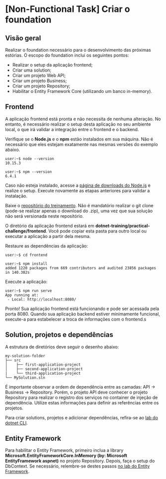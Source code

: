 # [Non-Functional Task] Criar o foundation

## Visão geral

Realizar o foundation necessário para o desenvolvimento das próximas estórias. O escopo do foundation inclui os seguintes pontos:
* Realizar o setup da aplicação frontend;
* Criar uma solution;
* Criar um projeto Web API;
* Criar um projeto Business;
* Criar um projeto Repository;
* Habilitar o Entity Framework Core (utilizando um banco in-memory).

## Frontend

A aplicação frontend está pronta e não necessita de nenhuma alteração. No entanto, é necessário realizar o setup desta aplicação no seu ambiente local, o que irá validar a integração entre o frontend e o backend.

Verifique se o **Node.js** e o **npm** estão instalados em sua máquina. Não é necessário que eles estejam exatamente nas mesmas versões do exemplo abaixo.

```console
user:~$ node --version
10.15.3

user:~$ npm --version
6.4.1
```

Caso não esteja instalado, acesse a [página de downloads do Node.js](https://nodejs.org/en/download/) e realize o setup. Execute novamente as etapas anteriores para validar a instalação.

Baixe o [repositório do treinamento](https://github.com/claudineij-ciandt/dotnet-training). Não é mandatório realizar o git clone (pode-se realizar apenas o download do .zip), uma vez que sua solução não será versionada neste repositório.

O diretório da aplicação frontend estará em **dotnet-training/practical-challenge/frontend**. Você pode copiar esta pasta para outro local ou executar a aplicação a partir dela mesma.

Restaure as dependências da aplicação:
```console
user:~$ cd frontend

user:~$ npm install
added 1220 packages from 669 contributors and audited 23856 packages in 140.382s
```

Execute a aplicação:
```console
user:~$ npm run serve
App running at:
 - Local: http://localhost:8080/
```

Pronto! Sua aplicação frontend está funcionando e pode ser acessada pela porta 8080. Quando sua aplicação backend estiver minimamente funcional, execute-a para estabelecer a troca de informações com o frontend.s

## Solution, projetos e dependências

A estrutura de diretórios deve seguir o desenho abaixo:
```
my-solution-folder
├── src
│    ├── first-application-project
│    ├── second-application-project
|    └── third-application-project
└── MySolution.sln
```

É importante observar a ordem de dependência entre as camadas: API -> Business -> Repository. Porém, o projeto API deve conhecer o projeto Repository para realizar o registro dos serviços no container de injeção de dependência. Utilize estas informações para definir as referências entre os projetos.

Para criar solutions, projetos e adicionar dependências, refira-se ao [lab do dotnet CLI](https://github.com/claudineij-ciandt/dotnet-training/blob/master/introduction/content/introduction-lab-2.md).

## Entity Framework

Para habilitar o Entity Framework, primeiro inclua a library **Microsoft.EntityFrameworkCore.InMemory (by: Microsoft EntityFramework aspnet)** no projeto Repository. Depois, faça o setup do DbContext. Se necessário, relembre-se destes passos [no lab do Entity Framework](https://github.com/claudineij-ciandt/dotnet-training/blob/master/aspnet-core/labs/lab5-efcore/README.md).